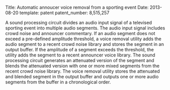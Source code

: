 Title: Automatic annoucer voice removal from a sporting event
Date: 2013-08-20
template: patent
patent_number: 8,515,257

A sound processing circuit divides an audio input signal of a televised
sporting event into multiple audio segments. The audio input signal
includes crowd noise and announcer commentary. If an audio segment does
not exceed a pre-defined amplitude threshold, a voice removal utility
adds the audio segment to a recent crowd noise library and stores the
segment in an output buffer. If the amplitude of a segment exceeds the
threshold, the utility adds the segment to a recent announcer voice
library. The sound processing circuit generates an attenuated version of
the segment and blends the attenuated version with one or more mixed
segments from the recent crowd noise library. The voice removal utility
stores the attenuated and blended segment in the output buffer and
outputs one or more audio segments from the buffer in a chronological
order. 
